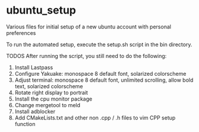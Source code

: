 ubuntu\_setup
============

Various files for initial setup of a new ubuntu account with personal preferences

To run the automated setup, execute the setup.sh script in the bin directory.

TODOS
After running the script, you still need to do the following:

  1. Install Lastpass
  2. Configure Yakuake: monospace 8 default font, solarized colorscheme
  3. Adjust terminal: monospace 8 default font, unlimited scrolling, allow bold text, solarized colorscheme
  4. Rotate right display to portrait
  5. Install the cpu monitor package
  6. Change mergetool to meld
  7. Install adblocker
  8. Add CMakeLists.txt and other non .cpp / .h files to vim CPP setup function
